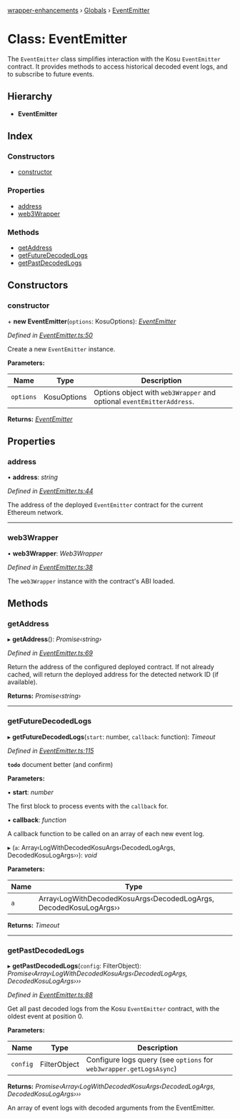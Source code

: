 [wrapper-enhancements](../README.md) › [Globals](../globals.md) › [EventEmitter](eventemitter.md)

# Class: EventEmitter

The `EventEmitter` class simplifies interaction with the Kosu `EventEmitter`
contract. It provides methods to access historical decoded event logs, and
to subscribe to future events.

## Hierarchy

-   **EventEmitter**

## Index

### Constructors

-   [constructor](eventemitter.md#constructor)

### Properties

-   [address](eventemitter.md#address)
-   [web3Wrapper](eventemitter.md#web3wrapper)

### Methods

-   [getAddress](eventemitter.md#getaddress)
-   [getFutureDecodedLogs](eventemitter.md#getfuturedecodedlogs)
-   [getPastDecodedLogs](eventemitter.md#getpastdecodedlogs)

## Constructors

### constructor

\+ **new EventEmitter**(`options`: KosuOptions): _[EventEmitter](eventemitter.md)_

_Defined in [EventEmitter.ts:50](https://github.com/ParadigmFoundation/kosu-monorepo/blob/67119cd9/packages/kosu-wrapper-enhancements/src/EventEmitter.ts#L50)_

Create a new `EventEmitter` instance.

**Parameters:**

| Name      | Type        | Description                                                           |
| --------- | ----------- | --------------------------------------------------------------------- |
| `options` | KosuOptions | Options object with `web3Wrapper` and optional `eventEmitterAddress`. |

**Returns:** _[EventEmitter](eventemitter.md)_

## Properties

### address

• **address**: _string_

_Defined in [EventEmitter.ts:44](https://github.com/ParadigmFoundation/kosu-monorepo/blob/67119cd9/packages/kosu-wrapper-enhancements/src/EventEmitter.ts#L44)_

The address of the deployed `EventEmitter` contract for the current Ethereum
network.

---

### web3Wrapper

• **web3Wrapper**: _Web3Wrapper_

_Defined in [EventEmitter.ts:38](https://github.com/ParadigmFoundation/kosu-monorepo/blob/67119cd9/packages/kosu-wrapper-enhancements/src/EventEmitter.ts#L38)_

The `web3Wrapper` instance with the contract's ABI loaded.

## Methods

### getAddress

▸ **getAddress**(): _Promise‹string›_

_Defined in [EventEmitter.ts:69](https://github.com/ParadigmFoundation/kosu-monorepo/blob/67119cd9/packages/kosu-wrapper-enhancements/src/EventEmitter.ts#L69)_

Return the address of the configured deployed contract. If not already cached,
will return the deployed address for the detected network ID (if available).

**Returns:** _Promise‹string›_

---

### getFutureDecodedLogs

▸ **getFutureDecodedLogs**(`start`: number, `callback`: function): _Timeout_

_Defined in [EventEmitter.ts:115](https://github.com/ParadigmFoundation/kosu-monorepo/blob/67119cd9/packages/kosu-wrapper-enhancements/src/EventEmitter.ts#L115)_

**`todo`** document better (and confirm)

**Parameters:**

▪ **start**: _number_

The first block to process events with the `callback` for.

▪ **callback**: _function_

A callback function to be called on an array of each new event log.

▸ (`a`: Array‹LogWithDecodedKosuArgs‹DecodedLogArgs, DecodedKosuLogArgs››): _void_

**Parameters:**

| Name | Type                                                              |
| ---- | ----------------------------------------------------------------- |
| `a`  | Array‹LogWithDecodedKosuArgs‹DecodedLogArgs, DecodedKosuLogArgs›› |

**Returns:** _Timeout_

---

### getPastDecodedLogs

▸ **getPastDecodedLogs**(`config`: FilterObject): _Promise‹Array‹LogWithDecodedKosuArgs‹DecodedLogArgs, DecodedKosuLogArgs›››_

_Defined in [EventEmitter.ts:88](https://github.com/ParadigmFoundation/kosu-monorepo/blob/67119cd9/packages/kosu-wrapper-enhancements/src/EventEmitter.ts#L88)_

Get all past decoded logs from the Kosu `EventEmitter` contract, with the
oldest event at position 0.

**Parameters:**

| Name     | Type         | Description                                                         |
| -------- | ------------ | ------------------------------------------------------------------- |
| `config` | FilterObject | Configure logs query (see `options` for `web3wrapper.getLogsAsync`) |

**Returns:** _Promise‹Array‹LogWithDecodedKosuArgs‹DecodedLogArgs, DecodedKosuLogArgs›››_

An array of event logs with decoded arguments from the EventEmitter.
